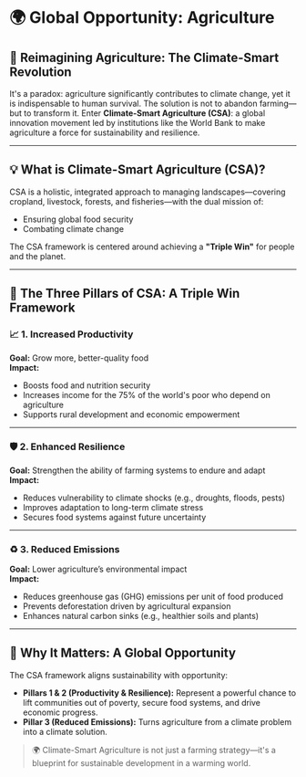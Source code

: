 # 🌍 Global Opportunity: Agriculture

## 🌾 Reimagining Agriculture: The Climate-Smart Revolution

It's a paradox: agriculture significantly contributes to climate change, yet it is indispensable to human survival. The solution is not to abandon farming—but to transform it. Enter **Climate-Smart Agriculture (CSA)**: a global innovation movement led by institutions like the World Bank to make agriculture a force for sustainability and resilience.

---

## 💡 What is Climate-Smart Agriculture (CSA)?

CSA is a holistic, integrated approach to managing landscapes—covering cropland, livestock, forests, and fisheries—with the dual mission of:

- Ensuring global food security  
- Combating climate change

The CSA framework is centered around achieving a **"Triple Win"** for people and the planet.

---

## 🌱 The Three Pillars of CSA: A Triple Win Framework

### 📈 1. Increased Productivity

**Goal:** Grow more, better-quality food  
**Impact:**  
- Boosts food and nutrition security  
- Increases income for the 75% of the world's poor who depend on agriculture  
- Supports rural development and economic empowerment  

---

### 🛡️ 2. Enhanced Resilience

**Goal:** Strengthen the ability of farming systems to endure and adapt  
**Impact:**  
- Reduces vulnerability to climate shocks (e.g., droughts, floods, pests)  
- Improves adaptation to long-term climate stress  
- Secures food systems against future uncertainty  

---

### ♻️ 3. Reduced Emissions

**Goal:** Lower agriculture’s environmental impact  
**Impact:**  
- Reduces greenhouse gas (GHG) emissions per unit of food produced  
- Prevents deforestation driven by agricultural expansion  
- Enhances natural carbon sinks (e.g., healthier soils and plants)  

---

## 🔗 Why It Matters: A Global Opportunity

The CSA framework aligns sustainability with opportunity:

- **Pillars 1 & 2 (Productivity & Resilience):** Represent a powerful chance to lift communities out of poverty, secure food systems, and drive economic progress.
- **Pillar 3 (Reduced Emissions):** Turns agriculture from a climate problem into a climate solution.

> 🌍 Climate-Smart Agriculture is not just a farming strategy—it's a blueprint for sustainable development in a warming world.

